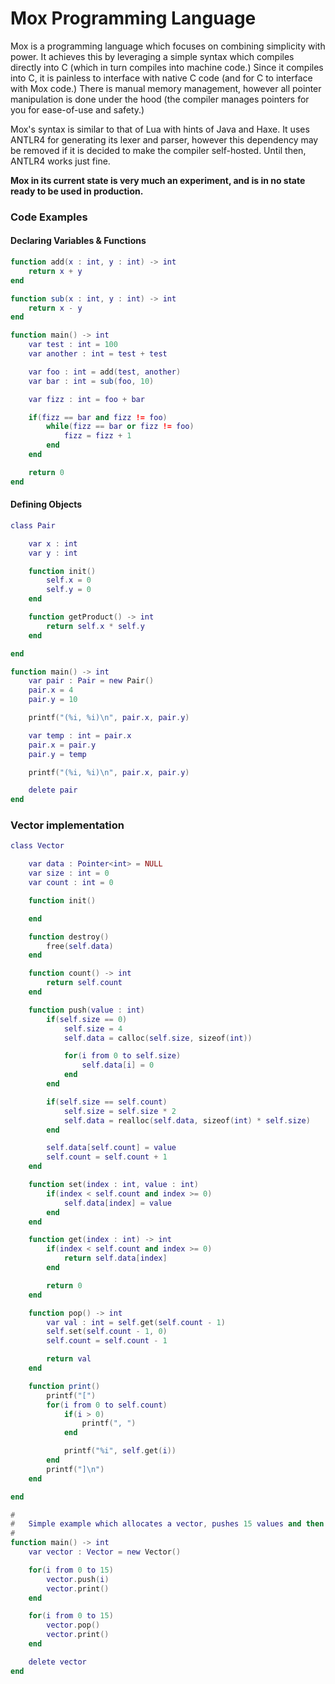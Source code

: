 # Mox Programming Language

Mox is a programming language which focuses on combining simplicity with power. It achieves this by leveraging
a simple syntax which compiles directly into C (which in turn compiles into machine code.) Since it compiles into C,
it is painless to interface with native C code (and for C to interface with Mox code.) There is manual memory management, however all pointer manipulation is done under the hood (the compiler manages pointers for you for ease-of-use and safety.) 
 
Mox's syntax is similar to that of Lua with hints of Java and Haxe. It uses ANTLR4 for generating its lexer and parser, however this dependency may be removed if it is decided to make the compiler self-hosted. Until then, ANTLR4 works just fine.

**Mox in its current state is very much an experiment, and is in no state ready to be used in production.**

### Code Examples

#### Declaring Variables & Functions

```lua
function add(x : int, y : int) -> int
    return x + y
end

function sub(x : int, y : int) -> int
    return x - y
end

function main() -> int
    var test : int = 100
    var another : int = test + test

    var foo : int = add(test, another)
    var bar : int = sub(foo, 10)

    var fizz : int = foo + bar

    if(fizz == bar and fizz != foo)
        while(fizz == bar or fizz != foo)
            fizz = fizz + 1
        end
    end

    return 0
end
```

#### Defining Objects

```lua
class Pair

    var x : int
    var y : int

    function init()
        self.x = 0
        self.y = 0
    end

    function getProduct() -> int
        return self.x * self.y
    end

end

function main() -> int
    var pair : Pair = new Pair()
    pair.x = 4
    pair.y = 10

    printf("(%i, %i)\n", pair.x, pair.y)

    var temp : int = pair.x
    pair.x = pair.y
    pair.y = temp

    printf("(%i, %i)\n", pair.x, pair.y)

    delete pair
end
```

### Vector implementation

```lua
class Vector

    var data : Pointer<int> = NULL
    var size : int = 0
    var count : int = 0

    function init()

    end

    function destroy()
        free(self.data)
    end

    function count() -> int
        return self.count
    end

    function push(value : int)
        if(self.size == 0)
            self.size = 4
            self.data = calloc(self.size, sizeof(int))

            for(i from 0 to self.size)
                self.data[i] = 0
            end
        end

        if(self.size == self.count)
            self.size = self.size * 2
            self.data = realloc(self.data, sizeof(int) * self.size)
        end

        self.data[self.count] = value
        self.count = self.count + 1
    end

    function set(index : int, value : int)
        if(index < self.count and index >= 0)
            self.data[index] = value
        end
    end

    function get(index : int) -> int
        if(index < self.count and index >= 0)
            return self.data[index]
        end

        return 0
    end

    function pop() -> int
        var val : int = self.get(self.count - 1)
        self.set(self.count - 1, 0)
        self.count = self.count - 1

        return val
    end

    function print()
        printf("[")
        for(i from 0 to self.count)
            if(i > 0)
                printf(", ")
            end

            printf("%i", self.get(i))
        end
        printf("]\n")
    end

end

#
#   Simple example which allocates a vector, pushes 15 values and then pops all 15 values.
#
function main() -> int
    var vector : Vector = new Vector()

    for(i from 0 to 15)
        vector.push(i)
        vector.print()
    end

    for(i from 0 to 15)
        vector.pop()
        vector.print()
    end

    delete vector
end
```

